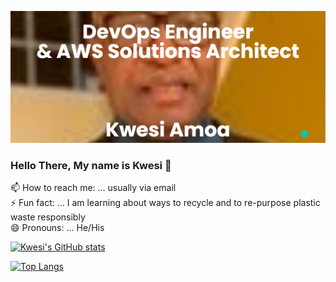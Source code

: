 <p align="center">
  <img src="https://github.com/kwesiamoa/kwesiamoa/blob/main/banner_kwesi_white.png" alt="my banner"></a>
</p>

### Hello There, My name is Kwesi 👋
📫 How to reach me: ... usually via email <br>
⚡ Fun fact: ... I am learning about ways to recycle and to re-purpose plastic waste responsibly <br>
😄 Pronouns: ... He/His

<!--
**kwesiamoa/kwesiamoa** is a ✨ _special_ ✨ repository because its `README.md` (this file) appears on your GitHub profile.

Here are some ideas to get you started:

- 🔭 I’m currently working on ...
- 🌱 I’m currently learning ...
- 👯 I’m looking to collaborate on ...
- 🤔 I’m looking for help with ...
- 💬 Ask me about ...
- 📫 How to reach me: ... usually via email
- 😄 Pronouns: ... He/His
- ⚡ Fun fact: ... I am learning about ways to recycle plastic waste responsibly
-->
[![Kwesi's GitHub stats](https://github-readme-stats.vercel.app/api?username=kwesiamoa)](https://github.com/kwesiamoa/github-readme-stats&count_private=true&show_icons=true)

[![Top Langs](https://github-readme-stats.vercel.app/api/top-langs/?username=kwesiamoa)](https://github.com/kwesiamoa/github-readme-stats)
<!-- [![Top Langs](https://github-readme-stats.vercel.app/api/top-langs/?username=kwesiamoa&layout=compact)](https://github.com/kwesiamoa/github-readme-stats) -->
